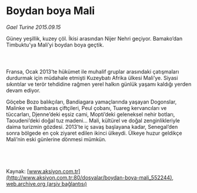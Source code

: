 # Boydan boya Mali

*Gael Turine 2015.09.15*

<div class="pNewsDetailMainContent" itemprop="articleBody">
 <p>
  Güney yeşillik, kuzey çöl. İkisi arasından Nijer Nehri geçiyor. Bamako’dan Timbuktu’ya Mali’yi boydan boya geçtik.
 </p>
 <p>
  <img alt="" src="http://web.archive.org/web/20150920033600im_/http://medya.aksiyon.com.tr//aksiyon/2015/09/15/571417.jpg "/>
 </p>
 <p>
  <img alt="" src="http://web.archive.org/web/20150920033600im_/http://medya.aksiyon.com.tr//aksiyon/2015/09/15/571418.jpg "/>
 </p>
 <p>
  <img alt="" src="http://web.archive.org/web/20150920033600im_/http://medya.aksiyon.com.tr//aksiyon/2015/09/15/571419.jpg "/>
 </p>
 <p>
  Fransa, Ocak 2013’te hükümet ile muhalif gruplar arasındaki çatışmaları durdurmak için müdahale etmişti Kuzeybatı Afrika ülkesi Mali’ye. Siyasi sıkıntılar ve terör tehdidine rağmen yerel halkın günlük yaşamı kaldığı yerden devam ediyor.
 </p>
 <p>
  Göçebe Bozo balıkçıları, Bandiagara yamaçlarında yaşayan Dogonslar, Malinke ve Bambaras çiftçileri, Peul çobanı, Tuareg kervancıları ve tüccarları, Djenne’deki eşsiz cami, Mopti’deki geleneksel nehir botları, Taoudeni’deki doğal tuz madeni… Mali, kültürel ve doğal zenginlikleriyle daima turizmin gözdesi. 2013’te iç savaş başlayana kadar, Senegal’den sonra bölgede en çok ziyaret edilen ikinci ülkeydi. Ülkeye huzur geldikçe Mali’nin eski günlerine dönmesi mümkün.
 </p>
 <p>
  <img alt="" src="http://web.archive.org/web/20150920033600im_/http://medya.aksiyon.com.tr//aksiyon/2015/09/15/571420.jpg "/>
 </p>
 <p>
  <img alt="" src="http://web.archive.org/web/20150920033600im_/http://medya.aksiyon.com.tr//aksiyon/2015/09/15/571421.jpg "/>
 </p>
 <p>
  <img alt="" src="http://web.archive.org/web/20150920033600im_/http://medya.aksiyon.com.tr//aksiyon/2015/09/15/571422.jpg "/>
 </p>
 <p>
  <img alt="" src="http://web.archive.org/web/20150920033600im_/http://medya.aksiyon.com.tr//aksiyon/2015/09/15/571423.jpg "/>
 </p>
</div>


Kaynak: [www.aksiyon.com.tr](http://www.aksiyon.com.tr:80/dosyalar/boydan-boya-mali_552244), [web.archive.org (arşiv bağlantısı)](http://web.archive.org/web/20150920033600/http://www.aksiyon.com.tr:80/dosyalar/boydan-boya-mali_552244)

